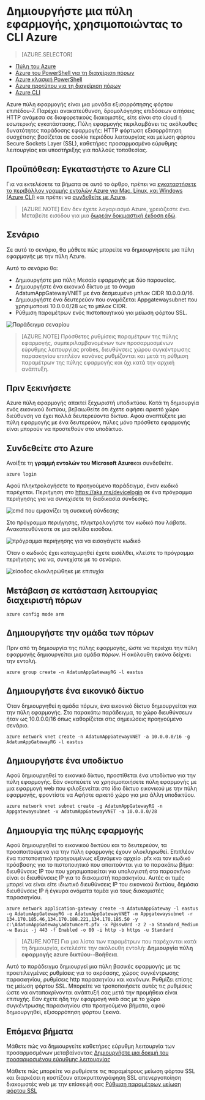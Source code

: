 <properties
   pageTitle="Δημιουργία μιας εφαρμογής πύλης χρησιμοποιώντας το Azure CLI στη Διαχείριση πόρων | Microsoft Azure"
   description="Μάθετε πώς μπορείτε να δημιουργήσετε μια πύλη εφαρμογής, χρησιμοποιώντας το Azure CLI στη Διαχείριση πόρων"
   services="application-gateway"
   documentationCenter="na"
   authors="georgewallace"
   manager="carmonm"
   editor=""
   tags="azure-resource-manager"
/>
<tags  
   ms.service="application-gateway"
   ms.devlang="na"
   ms.topic="article"
   ms.tgt_pltfrm="na"
   ms.workload="infrastructure-services"
   ms.date="10/25/2016"
   ms.author="gwallace" />

# <a name="create-an-application-gateway-by-using-the-azure-cli"></a>Δημιουργήστε μια πύλη εφαρμογής, χρησιμοποιώντας το CLI Azure

> [AZURE.SELECTOR]
- [Πύλη του Azure](application-gateway-create-gateway-portal.md)
- [Azure του PowerShell για τη διαχείριση πόρων](application-gateway-create-gateway-arm.md)
- [Azure κλασική PowerShell](application-gateway-create-gateway.md)
- [Azure προτύπου για τη διαχείριση πόρων](application-gateway-create-gateway-arm-template.md)
- [Azure CLI](application-gateway-create-gateway-cli.md)

Azure πύλη εφαρμογής είναι μια μονάδα εξισορρόπησης φόρτου επιπέδου-7. Παρέχει ανακατεύθυνση, δρομολόγησης επιδόσεων αιτήσεις HTTP ανάμεσα σε διαφορετικούς διακομιστές, είτε είναι στο cloud ή εσωτερικής εγκατάστασης. Πύλη εφαρμογής περιλαμβάνει τις ακόλουθες δυνατότητες παράδοσης εφαρμογής: HTTP φόρτωση εξισορρόπηση συσχέτισης βασίζεται σε cookie περιόδου λειτουργίας και μείωση φόρτου Secure Sockets Layer (SSL), καθετήρες προσαρμοσμένο εύρυθμης λειτουργίας και υποστήριξης για πολλούς τοποθεσίας.

## <a name="prerequisite-install-the-azure-cli"></a>Προϋπόθεση: Εγκαταστήστε το Azure CLI

Για να εκτελέσετε τα βήματα σε αυτό το άρθρο, πρέπει να [εγκαταστήσετε το περιβάλλον γραμμής εντολών Azure για Mac, Linux, και Windows (Azure CLI)](../xplat-cli-install.md) και πρέπει να [συνδεθείτε με Azure](../xplat-cli-connect.md). 

> [AZURE.NOTE] Εάν δεν έχετε λογαριασμό Azure, χρειάζεστε ένα. Μεταβείτε εισόδου για μια [δωρεάν δοκιμαστική έκδοση εδώ](../active-directory/sign-up-organization.md).

## <a name="scenario"></a>Σενάριο

Σε αυτό το σενάριο, θα μάθετε πώς μπορείτε να δημιουργήσετε μια πύλη εφαρμογής με την πύλη Azure.

Αυτό το σενάριο θα:

- Δημιουργήστε μια πύλη Μεσαίο εφαρμογής με δύο παρουσίες.
- Δημιουργήστε ένα εικονικό δίκτυο με το όνομα AdatumAppGatewayVNET με ένα δεσμευμένο μπλοκ CIDR 10.0.0.0/16.
- Δημιουργήστε ένα δευτερεύον που ονομάζεται Appgatewaysubnet που χρησιμοποιεί 10.0.0.0/28 ως το μπλοκ CIDR.
- Ρύθμιση παραμέτρων ενός πιστοποιητικού για μείωση φόρτου SSL.

![Παράδειγμα σεναρίου][scenario]

>[AZURE.NOTE] Πρόσθετες ρυθμίσεις παραμέτρων της πύλης εφαρμογής, συμπεριλαμβανομένων των προσαρμοσμένων εύρυθμης λειτουργίας probes, διευθύνσεις χώρου συγκέντρωσης παρασκηνίου επιπλέον κανόνες ρυθμίζονται και μετά τη ρύθμιση παραμέτρων της πύλης εφαρμογής και όχι κατά την αρχική ανάπτυξη.

## <a name="before-you-begin"></a>Πριν ξεκινήσετε

Azure πύλη εφαρμογής απαιτεί ξεχωριστή υποδικτύου. Κατά τη δημιουργία ενός εικονικού δικτύου, βεβαιωθείτε ότι έχετε αφήσει αρκετό χώρο διεύθυνση να έχει πολλά δευτερεύοντα δίκτυα. Αφού αναπτύξετε μια πύλη εφαρμογής με ένα δευτερεύον, πύλες μόνο πρόσθετα εφαρμογής είναι μπορούν να προστεθούν στο υποδίκτυο.

## <a name="log-in-to-azure"></a>Συνδεθείτε στο Azure

Ανοίξτε τη **γραμμή εντολών του Microsoft Azure**και συνδεθείτε. 

    azure login

Αφού πληκτρολογήσετε το προηγούμενο παράδειγμα, έναν κωδικό παρέχεται. Περιήγηση στο https://aka.ms/devicelogin σε ένα πρόγραμμα περιήγησης για να συνεχίσετε τη διαδικασία σύνδεσης.

![cmd που εμφανίζει τη συσκευή σύνδεσης][1]

Στο πρόγραμμα περιήγησης, πληκτρολογήστε τον κωδικό που λάβατε. Ανακατευθύνεστε σε μια σελίδα εισόδου.

![πρόγραμμα περιήγησης για να εισαγάγετε κωδικό][2]

Όταν ο κωδικός έχει καταχωρηθεί έχετε εισέλθει, κλείστε το πρόγραμμα περιήγησης για να, συνεχίστε με το σενάριο.

![είσοδος ολοκληρώθηκε με επιτυχία][3]

## <a name="switch-to-resource-manager-mode"></a>Μετάβαση σε κατάσταση λειτουργίας διαχειριστή πόρων

    azure config mode arm

## <a name="create-the-resource-group"></a>Δημιουργήστε την ομάδα των πόρων

Πριν από τη δημιουργία της πύλης εφαρμογής, ώστε να περιέχει την πύλη εφαρμογής δημιουργείται μια ομάδα πόρων. Η ακόλουθη εικόνα δείχνει την εντολή.

    azure group create -n AdatumAppGatewayRG -l eastus

## <a name="create-a-virtual-network"></a>Δημιουργήστε ένα εικονικό δίκτυο

Όταν δημιουργηθεί η ομάδα πόρων, ένα εικονικό δίκτυο δημιουργείται για την πύλη εφαρμογής.  Στο παρακάτω παράδειγμα, το χώρο διευθύνσεων ήταν ως 10.0.0.0/16 όπως καθορίζεται στις σημειώσεις προηγούμενο σενάριο.

    azure network vnet create -n AdatumAppGatewayVNET -a 10.0.0.0/16 -g AdatumAppGatewayRG -l eastus

## <a name="create-a-subnet"></a>Δημιουργήστε ένα υποδίκτυο

Αφού δημιουργηθεί το εικονικό δίκτυο, προστίθεται ένα υποδίκτυο για την πύλη εφαρμογής.  Εάν σκοπεύετε να χρησιμοποιήσετε πύλη εφαρμογής με μια εφαρμογή web που φιλοξενείται στο ίδιο δίκτυο εικονικού με την πύλη εφαρμογής, φροντίστε να Αφήστε αρκετό χώρο για μια άλλη υποδικτύου.

    azure network vnet subnet create -g AdatumAppGatewayRG -n Appgatewaysubnet -v AdatumAppGatewayVNET -a 10.0.0.0/28 

## <a name="create-the-application-gateway"></a>Δημιουργία της πύλης εφαρμογής

Αφού δημιουργηθεί το εικονικού δικτύου και το δευτερεύον, τα προαπαιτούμενα για την πύλη εφαρμογής έχουν ολοκληρωθεί. Επιπλέον ένα πιστοποιητικό προηγουμένως εξαγόμενο αρχείο .pfx και τον κωδικό πρόσβασης για το πιστοποιητικό που απαιτούνται για το παρακάτω βήμα: διευθύνσεις IP του που χρησιμοποιείται για υπολογιστή στο παρασκήνιο είναι οι διευθύνσεις IP για το διακομιστή παρασκηνίου. Αυτές οι τιμές μπορεί να είναι είτε ιδιωτικό διευθύνσεις IP του εικονικού δικτύου, δημόσια διευθύνσεις IP ή έγκυρα ονόματα τομέα για τους διακομιστές παρασκηνίου.

    azure network application-gateway create -n AdatumAppGateway -l eastus -g AdatumAppGatewayRG -e AdatumAppGatewayVNET -m Appgatewaysubnet -r 134.170.185.46,134.170.188.221,134.170.185.50 -y c:\AdatumAppGateway\adatumcert.pfx -x P@ssw0rd -z 2 -a Standard_Medium -w Basic -j 443 -f Enabled -o 80 -i http -b https -u Standard

> [AZURE.NOTE] Για μια λίστα των παραμέτρων που παρέχονται κατά τη δημιουργία, εκτελέστε την ακόλουθη εντολή: **Δημιουργία πύλη εφαρμογής azure δικτύου--Βοήθεια**.

Αυτό το παράδειγμα δημιουργεί μια πύλη βασικές εφαρμογής με τις προεπιλεγμένες ρυθμίσεις για το ακρόασης, χώρος συγκέντρωσης παρασκηνίου, ρυθμίσεις http παρασκηνίου και κανόνων. Ρυθμίζει επίσης τις μείωση φόρτου SSL. Μπορείτε να τροποποιήσετε αυτές τις ρυθμίσεις ώστε να ανταποκρίνονται ανάπτυξή σας μετά την προμήθεια είναι επιτυχής.
Εάν έχετε ήδη την εφαρμογή web σας με το χώρο συγκέντρωσης παρασκηνίου στα προηγούμενα βήματα, αφού δημιουργηθεί, εξισορρόπηση φόρτου ξεκινά.

## <a name="next-steps"></a>Επόμενα βήματα

Μάθετε πώς να δημιουργείτε καθετήρες εύρυθμη λειτουργία των προσαρμοσμένων μεταβαίνοντας [Δημιουργήστε μια δοκιμή του προσαρμοσμένου εύρυθμης λειτουργίας](application-gateway-create-probe-portal.md)

Μάθετε πώς μπορείτε να ρυθμίσετε τις παραμέτρους μείωση φόρτου SSL και διαρκέσει η κοστίζουν αποκρυπτογράφηση SSL απενεργοποίηση διακομιστές web με την επίσκεψή σας [Ρύθμιση παραμέτρων μείωση φόρτου SSL](application-gateway-ssl-arm.md)

<!--Image references-->

[scenario]: ./media/application-gateway-create-gateway-cli/scenario.png
[1]: ./media/application-gateway-create-gateway-cli/figure1.png
[2]: ./media/application-gateway-create-gateway-cli/figure2.png
[3]: ./media/application-gateway-create-gateway-cli/figure3.png